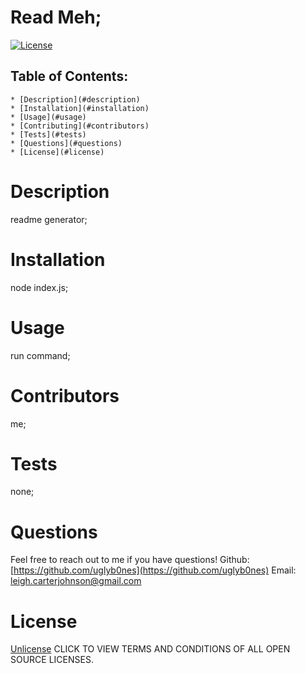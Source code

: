 
# Read Meh;

[![License](https://img.shields.io/badge/License-Unlicense%20-blue.svg)](https://opensource.org/licenses/Unlicense)

## Table of Contents:
    * [Description](#description)
    * [Installation](#installation)
    * [Usage](#usage)
    * [Contributing](#contributors)
    * [Tests](#tests)
    * [Questions](#questions)
    * [License](#license)

# Description
readme generator;

# Installation
node index.js;

# Usage
run command;

# Contributors
me;

# Tests
none;

# Questions
Feel free to reach out to me if you have questions!
Github: [https://github.com/uglyb0nes](https://github.com/uglyb0nes)
Email: [leigh.carterjohnson@gmail.com](leigh.carterjohnson@gmail.com)

# License
[Unlicense](https://opensource.org/licenses)
CLICK TO VIEW TERMS AND CONDITIONS OF ALL OPEN SOURCE LICENSES.
    